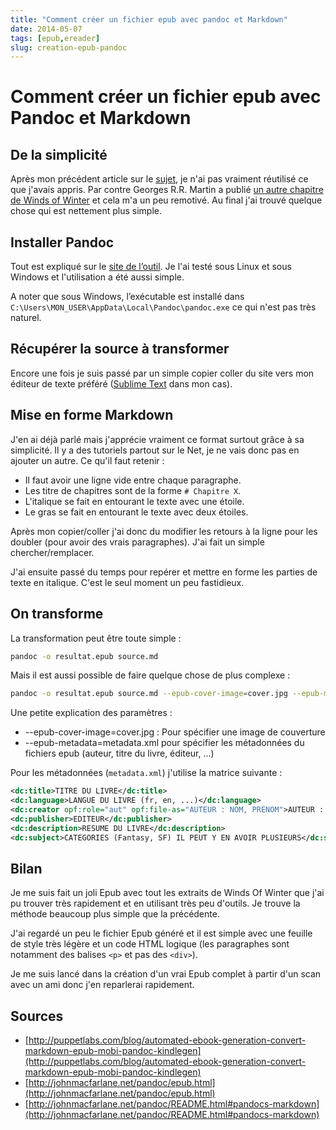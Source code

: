 ```yaml
---
title: "Comment créer un fichier epub avec pandoc et Markdown"
date: 2014-05-07
tags: [epub,ereader]
slug: creation-epub-pandoc
---
```

# Comment créer un fichier epub avec Pandoc et Markdown

## De la simplicité

Après mon précédent article sur le [sujet](/blog/creation-epub-word-calibre), je n'ai pas vraiment réutilisé ce que j'avais appris. Par contre Georges R.R. Martin a publié [un autre chapitre de Winds of Winter](http://awoiaf.westeros.org/index.php/The_Winds_of_Winter) et cela m'a un peu remotivé. Au final j'ai trouvé quelque chose qui est nettement plus simple.

## Installer Pandoc

Tout est expliqué sur le [site de l’outil](http://johnmacfarlane.net/pandoc/installing.html). Je l'ai testé sous Linux et sous Windows et l'utilisation a été aussi simple.

A noter que sous Windows, l’exécutable est installé dans `C:\Users\MON_USER\AppData\Local\Pandoc\pandoc.exe` ce qui n'est pas très naturel.

## Récupérer la source à transformer

Encore une fois je suis passé par un simple copier coller du site vers mon éditeur de texte préféré ([Sublime Text](http://www.sublimetext.com/) dans mon cas).

## Mise en forme Markdown

J'en ai déjà parlé mais j'apprécie vraiment ce format surtout grâce à sa simplicité. Il y a des tutoriels partout sur le Net, je ne vais donc pas en ajouter un autre. Ce qu'il faut retenir :

 * Il faut avoir une ligne vide entre chaque paragraphe.
 * Les titre de chapitres sont de la forme `# Chapitre X`.
 * L'italique se fait en entourant le texte avec une étoile.
 * Le gras se fait en entourant le texte avec deux étoiles.

Après mon copier/coller j'ai donc du modifier les retours à la ligne pour les doubler (pour avoir des vrais paragraphes). J'ai fait un simple chercher/remplacer.

J'ai ensuite passé du temps pour repérer et mettre en forme les parties de texte en italique. C'est le seul moment un peu fastidieux.

## On transforme

La transformation peut être toute simple :

```bash
pandoc -o resultat.epub source.md
```

Mais il est aussi possible de faire quelque chose de plus complexe :

```bash
pandoc -o resultat.epub source.md --epub-cover-image=cover.jpg --epub-metadata=metadata.xml
```

Une petite explication des paramètres :

 * --epub-cover-image=cover.jpg : Pour spécifier une image de couverture
 * --epub-metadata=metadata.xml pour spécifier les métadonnées du fichiers epub (auteur, titre du livre, éditeur, ...)

Pour les métadonnées (`metadata.xml`) j'utilise la matrice suivante :

```xml
<dc:title>TITRE DU LIVRE</dc:title>
<dc:language>LANGUE DU LIVRE (fr, en, ...)</dc:language>
<dc:creator opf:role="aut" opf:file-as="AUTEUR : NOM, PRENOM">AUTEUR : PRENOM NOM</dc:creator>
<dc:publisher>EDITEUR</dc:publisher>
<dc:description>RESUME DU LIVRE</dc:description>
<dc:subject>CATEGORIES (Fantasy, SF) IL PEUT Y EN AVOIR PLUSIEURS</dc:subject>
```

## Bilan

Je me suis fait un joli Epub avec tout les extraits de Winds Of Winter que j'ai pu trouver très rapidement et en utilisant très peu d'outils. Je trouve la méthode beaucoup plus simple que la précédente.

J'ai regardé un peu le fichier Epub généré et il est simple avec une feuille de style très légère et un code HTML logique (les paragraphes sont notamment des balises `<p>` et pas des `<div>`).

Je me suis lancé dans la création d'un vrai Epub complet à partir d'un scan avec un ami donc j'en reparlerai rapidement.

## Sources

 * [http://puppetlabs.com/blog/automated-ebook-generation-convert-markdown-epub-mobi-pandoc-kindlegen](http://puppetlabs.com/blog/automated-ebook-generation-convert-markdown-epub-mobi-pandoc-kindlegen)
 * [http://johnmacfarlane.net/pandoc/epub.html](http://johnmacfarlane.net/pandoc/epub.html)
 * [http://johnmacfarlane.net/pandoc/README.html#pandocs-markdown](http://johnmacfarlane.net/pandoc/README.html#pandocs-markdown)





